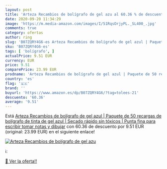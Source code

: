 ```yaml
---
layout: post
title: 'Arteza Recambios de bolígrafo de gel azu al 60.36 % de descuento'
date: 2020-09-20 11:34:29
image: 'https://m.media-amazon.com/images/I/51RqsOrjyPL._SL400_.jpg'
comments: true
category: ofertas
author: ring
slug: 'B07ZQRY4G6-es Arteza Recambios de bolígrafo de gel azul | Paquete de 50...'
sku: 'B07ZQRY4G6-es'
tags: [ 'bolígrafo', ]
actualPrice: 9.51 EUR
currency: EUR
price: 9.51
comparePrice: 23.99 EUR
prodname: 'Arteza Recambios de bolígrafo de gel azul | Paquete de 50 recargas de bolígrafo de tinta de gel azul | Secado rápido  sin tóxicos | Punta fina para escribir  tomar notas y dibujar'
country: 'es'
flag: '🇪🇸'
brand: ''
buyurl: 'https://www.amazon.es/dp/B07ZQRY4G6/?tag=tolees-21'
descuento: '60.36'
average: '9.51'
---
```


Está [Arteza Recambios de bolígrafo de gel azul | Paquete de 50 recargas de bolígrafo de tinta de gel azul | Secado rápido  sin tóxicos | Punta fina para escribir  tomar notas y dibujar](https://www.amazon.es/dp/B07ZQRY4G6/?tag=tolees-21) con 60.36 de descuento por 9.51 EUR (original: 23.99 EUR) en el siguiente enlace!

[![Arteza Recambios de bolígrafo de gel azu](https://m.media-amazon.com/images/I/51RqsOrjyPL._SL400_.jpg)](https://www.amazon.es/dp/B07ZQRY4G6/?tag=tolees-21)

ℹ️:


[🛒 Ver la oferta!!](https://www.amazon.es/dp/B07ZQRY4G6/?tag=tolees-21)

